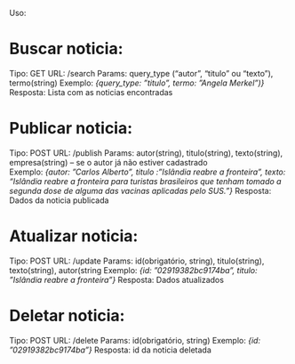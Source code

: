 Uso:

# Buscar noticia:
Tipo: GET
URL: /search
Params:  query_type (“autor”, “titulo” ou “texto”),  termo(string)
Exemplo:  _{query_type:  ”titulo”,  termo:  ”Angela Merkel”)}_
Resposta: Lista com as noticias encontradas
# Publicar noticia:
Tipo: POST
URL: /publish
Params:  autor(string), titulo(string), texto(string), empresa(string) – se o autor já não estiver cadastrado   
Exemplo:  _{autor:  ”Carlos Alberto”, titulo :”Islândia reabre a fronteira”, texto:  “Islândia reabre a fronteira para turistas brasileiros que tenham tomado a segunda dose de alguma das vacinas aplicadas pelo SUS.”}_
Resposta: Dados da noticia publicada
# Atualizar noticia:
Tipo: POST
URL: /update
Params:  id(obrigatório, string),  titulo(string), texto(string),  autor(string
Exemplo:  _{id: ”02919382bc9174ba”, titulo: ”Islândia reabre a fronteira”}_
Resposta: Dados atualizados
# Deletar noticia:
Tipo: POST
URL: /delete
Params:  id(obrigatório, string)
Exemplo:  _{id: ”02919382bc9174ba”}_
Resposta: id da noticia deletada
